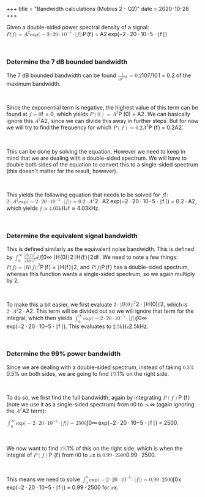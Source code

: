 +++
title = "Bandwidth calculations (Mobius 2 - Q2)"
date = 2020-10-28
+++
<div style="white-space: normal;" class="markdown-body"><p>Given a double-sided power spectral density of a signal: <span class="katex"><span class="katex-mathml"><math xmlns="http://www.w3.org/1998/Math/MathML"><semantics><mrow><mi>P</mi><mo stretchy="false">(</mo><mi>f</mi><mo stretchy="false">)</mo><mo>=</mo><msup><mi>A</mi><mn>2</mn></msup><mi>exp</mi><mo>⁡</mo><mo stretchy="false">(</mo><mo>−</mo><mn>2</mn><mo>⋅</mo><mn>20</mn><mo>⋅</mo><mn>1</mn><msup><mn>0</mn><mrow><mo>−</mo><mn>5</mn></mrow></msup><mo>⋅</mo><mi mathvariant="normal">∣</mi><mi>f</mi><mi mathvariant="normal">∣</mi><mo stretchy="false">)</mo></mrow><annotation encoding="application/x-tex">P(f)=A^2 \exp(-2 \cdot 20 \cdot 10^{-5} \cdot |f|)</annotation></semantics></math></span><span class="katex-html" aria-hidden="true"><span class="base"><span class="strut" style="height:1em;vertical-align:-0.25em;"></span><span class="mord mathdefault" style="margin-right:0.13889em;">P</span><span class="mopen">(</span><span class="mord mathdefault" style="margin-right:0.10764em;">f</span><span class="mclose">)</span><span class="mspace" style="margin-right:0.2777777777777778em;"></span><span class="mrel">=</span><span class="mspace" style="margin-right:0.2777777777777778em;"></span></span><span class="base"><span class="strut" style="height:1.064108em;vertical-align:-0.25em;"></span><span class="mord"><span class="mord mathdefault">A</span><span class="msupsub"><span class="vlist-t"><span class="vlist-r"><span class="vlist" style="height:0.8141079999999999em;"><span style="top:-3.063em;margin-right:0.05em;"><span class="pstrut" style="height:2.7em;"></span><span class="sizing reset-size6 size3 mtight"><span class="mord mtight">2</span></span></span></span></span></span></span></span><span class="mspace" style="margin-right:0.16666666666666666em;"></span><span class="mop">exp</span><span class="mopen">(</span><span class="mord">−</span><span class="mord">2</span><span class="mspace" style="margin-right:0.2222222222222222em;"></span><span class="mbin">⋅</span><span class="mspace" style="margin-right:0.2222222222222222em;"></span></span><span class="base"><span class="strut" style="height:0.64444em;vertical-align:0em;"></span><span class="mord">2</span><span class="mord">0</span><span class="mspace" style="margin-right:0.2222222222222222em;"></span><span class="mbin">⋅</span><span class="mspace" style="margin-right:0.2222222222222222em;"></span></span><span class="base"><span class="strut" style="height:0.8141079999999999em;vertical-align:0em;"></span><span class="mord">1</span><span class="mord"><span class="mord">0</span><span class="msupsub"><span class="vlist-t"><span class="vlist-r"><span class="vlist" style="height:0.8141079999999999em;"><span style="top:-3.063em;margin-right:0.05em;"><span class="pstrut" style="height:2.7em;"></span><span class="sizing reset-size6 size3 mtight"><span class="mord mtight"><span class="mord mtight">−</span><span class="mord mtight">5</span></span></span></span></span></span></span></span></span><span class="mspace" style="margin-right:0.2222222222222222em;"></span><span class="mbin">⋅</span><span class="mspace" style="margin-right:0.2222222222222222em;"></span></span><span class="base"><span class="strut" style="height:1em;vertical-align:-0.25em;"></span><span class="mord">∣</span><span class="mord mathdefault" style="margin-right:0.10764em;">f</span><span class="mord">∣</span><span class="mclose">)</span></span></span></span></p>
</div><p><br></p><h3 id="determine-the-7-db-bounded-bandwidth"><strong>Determine the 7 dB bounded bandwidth</strong></h3><p>The 7 dB bounded bandwidth can be found <span class="ql-formula" data-value="\frac{1}{10^{7/10}}=0.2">﻿<span contenteditable="false"><span class="katex"><span class="katex-mathml"><math><semantics><mrow><mfrac><mn>1</mn><mrow><mn>1</mn><msup><mn>0</mn><mrow><mn>7</mn><mi mathvariant="normal">/</mi><mn>10</mn></mrow></msup></mrow></mfrac><mo>=</mo><mn>0.2</mn></mrow><annotation encoding="application/x-tex">\frac{1}{10^{7/10}}=0.2</annotation></semantics></math></span><span class="katex-html" aria-hidden="true"><span class="base"><span class="strut" style="height: 1.2305329999999999em; vertical-align: -0.38542499999999996em;"></span><span class="mord"><span class="mopen nulldelimiter"></span><span class="mfrac"><span class="vlist-t vlist-t2"><span class="vlist-r"><span class="vlist" style="height: 0.845108em;"><span class="" style="top: -2.614575em;"><span class="pstrut" style="height: 3em;"></span><span class="sizing reset-size6 size3 mtight"><span class="mord mtight"><span class="mord mtight">1</span><span class="mord mtight"><span class="mord mtight">0</span><span class="msupsub"><span class="vlist-t"><span class="vlist-r"><span class="vlist" style="height: 0.8220357142857143em;"><span class="" style="top: -2.8220357142857138em; margin-right: 0.07142857142857144em;"><span class="pstrut" style="height: 2.5357142857142856em;"></span><span class="sizing reset-size3 size1 mtight"><span class="mord mtight"><span class="mord mtight">7</span><span class="mord mtight">/</span><span class="mord mtight">1</span><span class="mord mtight">0</span></span></span></span></span></span></span></span></span></span></span></span><span class="" style="top: -3.23em;"><span class="pstrut" style="height: 3em;"></span><span class="frac-line" style="border-bottom-width: 0.04em;"></span></span><span class="" style="top: -3.394em;"><span class="pstrut" style="height: 3em;"></span><span class="sizing reset-size6 size3 mtight"><span class="mord mtight"><span class="mord mtight">1</span></span></span></span></span><span class="vlist-s">​</span></span><span class="vlist-r"><span class="vlist" style="height: 0.38542499999999996em;"><span class=""></span></span></span></span></span><span class="mclose nulldelimiter"></span></span><span class="mspace" style="margin-right: 0.2777777777777778em;"></span><span class="mrel">=</span><span class="mspace" style="margin-right: 0.2777777777777778em;"></span></span><span class="base"><span class="strut" style="height: 0.64444em; vertical-align: 0em;"></span><span class="mord">0</span><span class="mord">.</span><span class="mord">2</span></span></span></span></span>﻿</span> of the maximum bandwidth.</p><p><br></p><p>Since the exponential term is negative, the highest value of this term can be found at <span class="ql-formula" data-value="f=0">﻿<span contenteditable="false"><span class="katex"><span class="katex-mathml"><math><semantics><mrow><mi>f</mi><mo>=</mo><mn>0</mn></mrow><annotation encoding="application/x-tex">f=0</annotation></semantics></math></span><span class="katex-html" aria-hidden="true"><span class="base"><span class="strut" style="height: 0.8888799999999999em; vertical-align: -0.19444em;"></span><span style="margin-right: 0.10764em;" class="mord mathdefault">f</span><span class="mspace" style="margin-right: 0.2777777777777778em;"></span><span class="mrel">=</span><span class="mspace" style="margin-right: 0.2777777777777778em;"></span></span><span class="base"><span class="strut" style="height: 0.64444em; vertical-align: 0em;"></span><span class="mord">0</span></span></span></span></span>﻿</span>, which yields <span class="ql-formula" data-value="P\left(0\right)=A^2">﻿<span contenteditable="false"><span class="katex"><span class="katex-mathml"><math><semantics><mrow><mi>P</mi><mrow><mo fence="true">(</mo><mn>0</mn><mo fence="true">)</mo></mrow><mo>=</mo><msup><mi>A</mi><mn>2</mn></msup></mrow><annotation encoding="application/x-tex">P\left(0\right)=A^2</annotation></semantics></math></span><span class="katex-html" aria-hidden="true"><span class="base"><span class="strut" style="height: 1em; vertical-align: -0.25em;"></span><span style="margin-right: 0.13889em;" class="mord mathdefault">P</span><span class="mspace" style="margin-right: 0.16666666666666666em;"></span><span class="minner"><span class="mopen delimcenter" style="top: 0em;">(</span><span class="mord">0</span><span class="mclose delimcenter" style="top: 0em;">)</span></span><span class="mspace" style="margin-right: 0.2777777777777778em;"></span><span class="mrel">=</span><span class="mspace" style="margin-right: 0.2777777777777778em;"></span></span><span class="base"><span class="strut" style="height: 0.8141079999999999em; vertical-align: 0em;"></span><span class="mord"><span class="mord mathdefault">A</span><span class="msupsub"><span class="vlist-t"><span class="vlist-r"><span class="vlist" style="height: 0.8141079999999999em;"><span class="" style="top: -3.063em; margin-right: 0.05em;"><span class="pstrut" style="height: 2.7em;"></span><span class="sizing reset-size6 size3 mtight"><span class="mord mtight">2</span></span></span></span></span></span></span></span></span></span></span></span>﻿</span>. We can basically ignore this <span class="ql-formula" data-value="A^2">﻿<span contenteditable="false"><span class="katex"><span class="katex-mathml"><math><semantics><mrow><msup><mi>A</mi><mn>2</mn></msup></mrow><annotation encoding="application/x-tex">A^2</annotation></semantics></math></span><span class="katex-html" aria-hidden="true"><span class="base"><span class="strut" style="height: 0.8141079999999999em; vertical-align: 0em;"></span><span class="mord"><span class="mord mathdefault">A</span><span class="msupsub"><span class="vlist-t"><span class="vlist-r"><span class="vlist" style="height: 0.8141079999999999em;"><span class="" style="top: -3.063em; margin-right: 0.05em;"><span class="pstrut" style="height: 2.7em;"></span><span class="sizing reset-size6 size3 mtight"><span class="mord mtight">2</span></span></span></span></span></span></span></span></span></span></span></span>﻿</span>, since we can divide this away in further steps. But for now we will try to find the frequency for which <span class="ql-formula" data-value="P\left(f\right)=0.2A^2">﻿<span contenteditable="false"><span class="katex"><span class="katex-mathml"><math><semantics><mrow><mi>P</mi><mrow><mo fence="true">(</mo><mi>f</mi><mo fence="true">)</mo></mrow><mo>=</mo><mn>0.2</mn><msup><mi>A</mi><mn>2</mn></msup></mrow><annotation encoding="application/x-tex">P\left(f\right)=0.2A^2</annotation></semantics></math></span><span class="katex-html" aria-hidden="true"><span class="base"><span class="strut" style="height: 1em; vertical-align: -0.25em;"></span><span style="margin-right: 0.13889em;" class="mord mathdefault">P</span><span class="mspace" style="margin-right: 0.16666666666666666em;"></span><span class="minner"><span class="mopen delimcenter" style="top: 0em;">(</span><span style="margin-right: 0.10764em;" class="mord mathdefault">f</span><span class="mclose delimcenter" style="top: 0em;">)</span></span><span class="mspace" style="margin-right: 0.2777777777777778em;"></span><span class="mrel">=</span><span class="mspace" style="margin-right: 0.2777777777777778em;"></span></span><span class="base"><span class="strut" style="height: 0.8141079999999999em; vertical-align: 0em;"></span><span class="mord">0</span><span class="mord">.</span><span class="mord">2</span><span class="mord"><span class="mord mathdefault">A</span><span class="msupsub"><span class="vlist-t"><span class="vlist-r"><span class="vlist" style="height: 0.8141079999999999em;"><span class="" style="top: -3.063em; margin-right: 0.05em;"><span class="pstrut" style="height: 2.7em;"></span><span class="sizing reset-size6 size3 mtight"><span class="mord mtight">2</span></span></span></span></span></span></span></span></span></span></span></span>﻿</span>.</p><p><br></p><p>This can be done by solving the equation. However we need to keep in mind that we are dealing with a double-sided spectrum. We will have to double both sides of the equation to convert this to a single-sided spectrum (this doesn't matter for the result, however).</p><p><br></p><div style="white-space: normal;" class="markdown-body"><p>This yields the following equation that needs to be solved for <span class="katex"><span class="katex-mathml"><math xmlns="http://www.w3.org/1998/Math/MathML"><semantics><mrow><mi>f</mi></mrow><annotation encoding="application/x-tex">f</annotation></semantics></math></span><span class="katex-html" aria-hidden="true"><span class="base"><span class="strut" style="height:0.8888799999999999em;vertical-align:-0.19444em;"></span><span class="mord mathdefault" style="margin-right:0.10764em;">f</span></span></span></span>: <span class="katex"><span class="katex-mathml"><math xmlns="http://www.w3.org/1998/Math/MathML"><semantics><mrow><mn>2</mn><mo>⋅</mo><msup><mi>A</mi><mn>2</mn></msup><mi>exp</mi><mo>⁡</mo><mo stretchy="false">(</mo><mo>−</mo><mn>2</mn><mo>⋅</mo><mn>20</mn><mo>⋅</mo><mn>1</mn><msup><mn>0</mn><mrow><mo>−</mo><mn>5</mn></mrow></msup><mo>⋅</mo><mi mathvariant="normal">∣</mi><mi>f</mi><mi mathvariant="normal">∣</mi><mo stretchy="false">)</mo><mo>=</mo><mn>0.2</mn><mo>⋅</mo><msup><mi>A</mi><mn>2</mn></msup></mrow><annotation encoding="application/x-tex">2\cdot A^2 \exp(-2 \cdot 20 \cdot 10^{-5} \cdot |f|) = 0.2 \cdot A^2</annotation></semantics></math></span><span class="katex-html" aria-hidden="true"><span class="base"><span class="strut" style="height:0.64444em;vertical-align:0em;"></span><span class="mord">2</span><span class="mspace" style="margin-right:0.2222222222222222em;"></span><span class="mbin">⋅</span><span class="mspace" style="margin-right:0.2222222222222222em;"></span></span><span class="base"><span class="strut" style="height:1.064108em;vertical-align:-0.25em;"></span><span class="mord"><span class="mord mathdefault">A</span><span class="msupsub"><span class="vlist-t"><span class="vlist-r"><span class="vlist" style="height:0.8141079999999999em;"><span style="top:-3.063em;margin-right:0.05em;"><span class="pstrut" style="height:2.7em;"></span><span class="sizing reset-size6 size3 mtight"><span class="mord mtight">2</span></span></span></span></span></span></span></span><span class="mspace" style="margin-right:0.16666666666666666em;"></span><span class="mop">exp</span><span class="mopen">(</span><span class="mord">−</span><span class="mord">2</span><span class="mspace" style="margin-right:0.2222222222222222em;"></span><span class="mbin">⋅</span><span class="mspace" style="margin-right:0.2222222222222222em;"></span></span><span class="base"><span class="strut" style="height:0.64444em;vertical-align:0em;"></span><span class="mord">2</span><span class="mord">0</span><span class="mspace" style="margin-right:0.2222222222222222em;"></span><span class="mbin">⋅</span><span class="mspace" style="margin-right:0.2222222222222222em;"></span></span><span class="base"><span class="strut" style="height:0.8141079999999999em;vertical-align:0em;"></span><span class="mord">1</span><span class="mord"><span class="mord">0</span><span class="msupsub"><span class="vlist-t"><span class="vlist-r"><span class="vlist" style="height:0.8141079999999999em;"><span style="top:-3.063em;margin-right:0.05em;"><span class="pstrut" style="height:2.7em;"></span><span class="sizing reset-size6 size3 mtight"><span class="mord mtight"><span class="mord mtight">−</span><span class="mord mtight">5</span></span></span></span></span></span></span></span></span><span class="mspace" style="margin-right:0.2222222222222222em;"></span><span class="mbin">⋅</span><span class="mspace" style="margin-right:0.2222222222222222em;"></span></span><span class="base"><span class="strut" style="height:1em;vertical-align:-0.25em;"></span><span class="mord">∣</span><span class="mord mathdefault" style="margin-right:0.10764em;">f</span><span class="mord">∣</span><span class="mclose">)</span><span class="mspace" style="margin-right:0.2777777777777778em;"></span><span class="mrel">=</span><span class="mspace" style="margin-right:0.2777777777777778em;"></span></span><span class="base"><span class="strut" style="height:0.64444em;vertical-align:0em;"></span><span class="mord">0</span><span class="mord">.</span><span class="mord">2</span><span class="mspace" style="margin-right:0.2222222222222222em;"></span><span class="mbin">⋅</span><span class="mspace" style="margin-right:0.2222222222222222em;"></span></span><span class="base"><span class="strut" style="height:0.8141079999999999em;vertical-align:0em;"></span><span class="mord"><span class="mord mathdefault">A</span><span class="msupsub"><span class="vlist-t"><span class="vlist-r"><span class="vlist" style="height:0.8141079999999999em;"><span style="top:-3.063em;margin-right:0.05em;"><span class="pstrut" style="height:2.7em;"></span><span class="sizing reset-size6 size3 mtight"><span class="mord mtight">2</span></span></span></span></span></span></span></span></span></span></span>, which yields <span class="katex"><span class="katex-mathml"><math xmlns="http://www.w3.org/1998/Math/MathML"><semantics><mrow><mi>f</mi><mo>≈</mo><mn>4.03</mn><mtext>kHz</mtext></mrow><annotation encoding="application/x-tex">f\approx 4.03\text{kHz}</annotation></semantics></math></span><span class="katex-html" aria-hidden="true"><span class="base"><span class="strut" style="height:0.8888799999999999em;vertical-align:-0.19444em;"></span><span class="mord mathdefault" style="margin-right:0.10764em;">f</span><span class="mspace" style="margin-right:0.2777777777777778em;"></span><span class="mrel">≈</span><span class="mspace" style="margin-right:0.2777777777777778em;"></span></span><span class="base"><span class="strut" style="height:0.69444em;vertical-align:0em;"></span><span class="mord">4</span><span class="mord">.</span><span class="mord">0</span><span class="mord">3</span><span class="mord text"><span class="mord">kHz</span></span></span></span></span>.</p>
</div><p><br></p><h3 id="determine-the-equivalent-signal-bandwidth"><strong>Determine the equivalent signal bandwidth</strong></h3><div style="white-space: normal;" class="markdown-body"><p>This is defined similarly as the equivalent noise bandwidth. This is defined by <span class="katex"><span class="katex-mathml"><math xmlns="http://www.w3.org/1998/Math/MathML"><semantics><mrow><msubsup><mo>∫</mo><mn>0</mn><mi mathvariant="normal">∞</mi></msubsup><mfrac><mrow><mi mathvariant="normal">∣</mi><mi>H</mi><mo stretchy="false">(</mo><mi>f</mi><mo stretchy="false">)</mo><msup><mi mathvariant="normal">∣</mi><mn>2</mn></msup></mrow><mrow><mi mathvariant="normal">∣</mi><mi>H</mi><mo stretchy="false">(</mo><mn>0</mn><mo stretchy="false">)</mo><msup><mi mathvariant="normal">∣</mi><mn>2</mn></msup></mrow></mfrac><mi>d</mi><mi>f</mi></mrow><annotation encoding="application/x-tex">\int_0^{\infty}{|H(f)|^2 \over |H(0)|^2}df</annotation></semantics></math></span><span class="katex-html" aria-hidden="true"><span class="base"><span class="strut" style="height:1.62892em;vertical-align:-0.52em;"></span><span class="mop"><span class="mop op-symbol small-op" style="margin-right:0.19445em;position:relative;top:-0.0005599999999999772em;">∫</span><span class="msupsub"><span class="vlist-t vlist-t2"><span class="vlist-r"><span class="vlist" style="height:0.8592920000000001em;"><span style="top:-2.34418em;margin-left:-0.19445em;margin-right:0.05em;"><span class="pstrut" style="height:2.7em;"></span><span class="sizing reset-size6 size3 mtight"><span class="mord mtight">0</span></span></span><span style="top:-3.2579000000000002em;margin-right:0.05em;"><span class="pstrut" style="height:2.7em;"></span><span class="sizing reset-size6 size3 mtight"><span class="mord mtight"><span class="mord mtight">∞</span></span></span></span></span><span class="vlist-s">​</span></span><span class="vlist-r"><span class="vlist" style="height:0.35582em;"><span></span></span></span></span></span></span><span class="mspace" style="margin-right:0.16666666666666666em;"></span><span class="mord"><span class="mord"><span class="mopen nulldelimiter"></span><span class="mfrac"><span class="vlist-t vlist-t2"><span class="vlist-r"><span class="vlist" style="height:1.10892em;"><span style="top:-2.655em;"><span class="pstrut" style="height:3em;"></span><span class="sizing reset-size6 size3 mtight"><span class="mord mtight"><span class="mord mtight">∣</span><span class="mord mathdefault mtight" style="margin-right:0.08125em;">H</span><span class="mopen mtight">(</span><span class="mord mtight">0</span><span class="mclose mtight">)</span><span class="mord mtight"><span class="mord mtight">∣</span><span class="msupsub"><span class="vlist-t"><span class="vlist-r"><span class="vlist" style="height:0.7463142857142857em;"><span style="top:-2.786em;margin-right:0.07142857142857144em;"><span class="pstrut" style="height:2.5em;"></span><span class="sizing reset-size3 size1 mtight"><span class="mord mtight">2</span></span></span></span></span></span></span></span></span></span></span><span style="top:-3.23em;"><span class="pstrut" style="height:3em;"></span><span class="frac-line" style="border-bottom-width:0.04em;"></span></span><span style="top:-3.485em;"><span class="pstrut" style="height:3em;"></span><span class="sizing reset-size6 size3 mtight"><span class="mord mtight"><span class="mord mtight">∣</span><span class="mord mathdefault mtight" style="margin-right:0.08125em;">H</span><span class="mopen mtight">(</span><span class="mord mathdefault mtight" style="margin-right:0.10764em;">f</span><span class="mclose mtight">)</span><span class="mord mtight"><span class="mord mtight">∣</span><span class="msupsub"><span class="vlist-t"><span class="vlist-r"><span class="vlist" style="height:0.8913142857142857em;"><span style="top:-2.931em;margin-right:0.07142857142857144em;"><span class="pstrut" style="height:2.5em;"></span><span class="sizing reset-size3 size1 mtight"><span class="mord mtight">2</span></span></span></span></span></span></span></span></span></span></span></span><span class="vlist-s">​</span></span><span class="vlist-r"><span class="vlist" style="height:0.52em;"><span></span></span></span></span></span><span class="mclose nulldelimiter"></span></span></span><span class="mord mathdefault">d</span><span class="mord mathdefault" style="margin-right:0.10764em;">f</span></span></span></span>. We need to note a few things: <span class="katex"><span class="katex-mathml"><math xmlns="http://www.w3.org/1998/Math/MathML"><semantics><mrow><mi>P</mi><mo stretchy="false">(</mo><mi>f</mi><mo stretchy="false">)</mo><mo>=</mo><mi mathvariant="normal">∣</mi><mi>H</mi><mo stretchy="false">(</mo><mi>f</mi><mo stretchy="false">)</mo><msup><mi mathvariant="normal">∣</mi><mn>2</mn></msup></mrow><annotation encoding="application/x-tex">P(f)=|H(f)|^2</annotation></semantics></math></span><span class="katex-html" aria-hidden="true"><span class="base"><span class="strut" style="height:1em;vertical-align:-0.25em;"></span><span class="mord mathdefault" style="margin-right:0.13889em;">P</span><span class="mopen">(</span><span class="mord mathdefault" style="margin-right:0.10764em;">f</span><span class="mclose">)</span><span class="mspace" style="margin-right:0.2777777777777778em;"></span><span class="mrel">=</span><span class="mspace" style="margin-right:0.2777777777777778em;"></span></span><span class="base"><span class="strut" style="height:1.064108em;vertical-align:-0.25em;"></span><span class="mord">∣</span><span class="mord mathdefault" style="margin-right:0.08125em;">H</span><span class="mopen">(</span><span class="mord mathdefault" style="margin-right:0.10764em;">f</span><span class="mclose">)</span><span class="mord"><span class="mord">∣</span><span class="msupsub"><span class="vlist-t"><span class="vlist-r"><span class="vlist" style="height:0.8141079999999999em;"><span style="top:-3.063em;margin-right:0.05em;"><span class="pstrut" style="height:2.7em;"></span><span class="sizing reset-size6 size3 mtight"><span class="mord mtight">2</span></span></span></span></span></span></span></span></span></span></span>, and <span class="katex"><span class="katex-mathml"><math xmlns="http://www.w3.org/1998/Math/MathML"><semantics><mrow><mi>P</mi><mo stretchy="false">(</mo><mi>f</mi><mo stretchy="false">)</mo></mrow><annotation encoding="application/x-tex">P(f)</annotation></semantics></math></span><span class="katex-html" aria-hidden="true"><span class="base"><span class="strut" style="height:1em;vertical-align:-0.25em;"></span><span class="mord mathdefault" style="margin-right:0.13889em;">P</span><span class="mopen">(</span><span class="mord mathdefault" style="margin-right:0.10764em;">f</span><span class="mclose">)</span></span></span></span> has a double-sided spectrum, whereas this function wants a single-sided spectrum, so we again multiply by 2.</p>
</div><p><br></p><div style="white-space: normal;" class="markdown-body"><p>To make this a bit easier, we first evaluate <span class="katex"><span class="katex-mathml"><math xmlns="http://www.w3.org/1998/Math/MathML"><semantics><mrow><mn>2</mn><mo>⋅</mo><mi mathvariant="normal">∣</mi><mi>H</mi><mo stretchy="false">(</mo><mn>0</mn><mo stretchy="false">)</mo><msup><mi mathvariant="normal">∣</mi><mn>2</mn></msup></mrow><annotation encoding="application/x-tex">2 \cdot |H(0)|^2</annotation></semantics></math></span><span class="katex-html" aria-hidden="true"><span class="base"><span class="strut" style="height:0.64444em;vertical-align:0em;"></span><span class="mord">2</span><span class="mspace" style="margin-right:0.2222222222222222em;"></span><span class="mbin">⋅</span><span class="mspace" style="margin-right:0.2222222222222222em;"></span></span><span class="base"><span class="strut" style="height:1.064108em;vertical-align:-0.25em;"></span><span class="mord">∣</span><span class="mord mathdefault" style="margin-right:0.08125em;">H</span><span class="mopen">(</span><span class="mord">0</span><span class="mclose">)</span><span class="mord"><span class="mord">∣</span><span class="msupsub"><span class="vlist-t"><span class="vlist-r"><span class="vlist" style="height:0.8141079999999999em;"><span style="top:-3.063em;margin-right:0.05em;"><span class="pstrut" style="height:2.7em;"></span><span class="sizing reset-size6 size3 mtight"><span class="mord mtight">2</span></span></span></span></span></span></span></span></span></span></span>, which is <span class="katex"><span class="katex-mathml"><math xmlns="http://www.w3.org/1998/Math/MathML"><semantics><mrow><mn>2</mn><mo>⋅</mo><msup><mi>A</mi><mn>2</mn></msup></mrow><annotation encoding="application/x-tex">2 \cdot A^2</annotation></semantics></math></span><span class="katex-html" aria-hidden="true"><span class="base"><span class="strut" style="height:0.64444em;vertical-align:0em;"></span><span class="mord">2</span><span class="mspace" style="margin-right:0.2222222222222222em;"></span><span class="mbin">⋅</span><span class="mspace" style="margin-right:0.2222222222222222em;"></span></span><span class="base"><span class="strut" style="height:0.8141079999999999em;vertical-align:0em;"></span><span class="mord"><span class="mord mathdefault">A</span><span class="msupsub"><span class="vlist-t"><span class="vlist-r"><span class="vlist" style="height:0.8141079999999999em;"><span style="top:-3.063em;margin-right:0.05em;"><span class="pstrut" style="height:2.7em;"></span><span class="sizing reset-size6 size3 mtight"><span class="mord mtight">2</span></span></span></span></span></span></span></span></span></span></span>. This term will be divided out so we will ignore that term for the integral, which then yields <span class="katex"><span class="katex-mathml"><math xmlns="http://www.w3.org/1998/Math/MathML"><semantics><mrow><msubsup><mo>∫</mo><mn>0</mn><mi mathvariant="normal">∞</mi></msubsup><mi>exp</mi><mo>⁡</mo><mo stretchy="false">(</mo><mo>−</mo><mn>2</mn><mo>⋅</mo><mn>20</mn><mo>⋅</mo><mn>1</mn><msup><mn>0</mn><mrow><mo>−</mo><mn>5</mn></mrow></msup><mo>⋅</mo><mi mathvariant="normal">∣</mi><mi>f</mi><mi mathvariant="normal">∣</mi><mo stretchy="false">)</mo></mrow><annotation encoding="application/x-tex">\int_0^{\infty}\exp(-2 \cdot 20 \cdot 10^{-5} \cdot |f|)</annotation></semantics></math></span><span class="katex-html" aria-hidden="true"><span class="base"><span class="strut" style="height:1.215112em;vertical-align:-0.35582em;"></span><span class="mop"><span class="mop op-symbol small-op" style="margin-right:0.19445em;position:relative;top:-0.0005599999999999772em;">∫</span><span class="msupsub"><span class="vlist-t vlist-t2"><span class="vlist-r"><span class="vlist" style="height:0.8592920000000001em;"><span style="top:-2.34418em;margin-left:-0.19445em;margin-right:0.05em;"><span class="pstrut" style="height:2.7em;"></span><span class="sizing reset-size6 size3 mtight"><span class="mord mtight">0</span></span></span><span style="top:-3.2579000000000002em;margin-right:0.05em;"><span class="pstrut" style="height:2.7em;"></span><span class="sizing reset-size6 size3 mtight"><span class="mord mtight"><span class="mord mtight">∞</span></span></span></span></span><span class="vlist-s">​</span></span><span class="vlist-r"><span class="vlist" style="height:0.35582em;"><span></span></span></span></span></span></span><span class="mspace" style="margin-right:0.16666666666666666em;"></span><span class="mop">exp</span><span class="mopen">(</span><span class="mord">−</span><span class="mord">2</span><span class="mspace" style="margin-right:0.2222222222222222em;"></span><span class="mbin">⋅</span><span class="mspace" style="margin-right:0.2222222222222222em;"></span></span><span class="base"><span class="strut" style="height:0.64444em;vertical-align:0em;"></span><span class="mord">2</span><span class="mord">0</span><span class="mspace" style="margin-right:0.2222222222222222em;"></span><span class="mbin">⋅</span><span class="mspace" style="margin-right:0.2222222222222222em;"></span></span><span class="base"><span class="strut" style="height:0.8141079999999999em;vertical-align:0em;"></span><span class="mord">1</span><span class="mord"><span class="mord">0</span><span class="msupsub"><span class="vlist-t"><span class="vlist-r"><span class="vlist" style="height:0.8141079999999999em;"><span style="top:-3.063em;margin-right:0.05em;"><span class="pstrut" style="height:2.7em;"></span><span class="sizing reset-size6 size3 mtight"><span class="mord mtight"><span class="mord mtight">−</span><span class="mord mtight">5</span></span></span></span></span></span></span></span></span><span class="mspace" style="margin-right:0.2222222222222222em;"></span><span class="mbin">⋅</span><span class="mspace" style="margin-right:0.2222222222222222em;"></span></span><span class="base"><span class="strut" style="height:1em;vertical-align:-0.25em;"></span><span class="mord">∣</span><span class="mord mathdefault" style="margin-right:0.10764em;">f</span><span class="mord">∣</span><span class="mclose">)</span></span></span></span>. This evaluates to <span class="katex"><span class="katex-mathml"><math xmlns="http://www.w3.org/1998/Math/MathML"><semantics><mrow><mn>2.5</mn><mtext>kHz</mtext></mrow><annotation encoding="application/x-tex">2.5\text{kHz}</annotation></semantics></math></span><span class="katex-html" aria-hidden="true"><span class="base"><span class="strut" style="height:0.69444em;vertical-align:0em;"></span><span class="mord">2</span><span class="mord">.</span><span class="mord">5</span><span class="mord text"><span class="mord">kHz</span></span></span></span></span>.</p>
</div><p><br></p><h3 id="determine-the-99%-power-bandwidth">Determine the 99% power bandwidth</h3><p>Since we are dealing with a double-sided spectrum, instead of taking <span class="ql-formula" data-value="0.5\%">﻿<span contenteditable="false"><span class="katex"><span class="katex-mathml"><math><semantics><mrow><mn>0.5</mn><mi mathvariant="normal">%</mi></mrow><annotation encoding="application/x-tex">0.5\%</annotation></semantics></math></span><span class="katex-html" aria-hidden="true"><span class="base"><span class="strut" style="height: 0.80556em; vertical-align: -0.05556em;"></span><span class="mord">0</span><span class="mord">.</span><span class="mord">5</span><span class="mord">%</span></span></span></span></span>﻿</span> on both sides, we are going to find <span class="ql-formula" data-value="1\%">﻿<span contenteditable="false"><span class="katex"><span class="katex-mathml"><math><semantics><mrow><mn>1</mn><mi mathvariant="normal">%</mi></mrow><annotation encoding="application/x-tex">1\%</annotation></semantics></math></span><span class="katex-html" aria-hidden="true"><span class="base"><span class="strut" style="height: 0.80556em; vertical-align: -0.05556em;"></span><span class="mord">1</span><span class="mord">%</span></span></span></span></span>﻿</span> on the right side.</p><p><br></p><p>To do so, we first find the full bandwidth, again by integrating <span class="ql-formula" data-value="P\left(f\right)">﻿<span contenteditable="false"><span class="katex"><span class="katex-mathml"><math><semantics><mrow><mi>P</mi><mrow><mo fence="true">(</mo><mi>f</mi><mo fence="true">)</mo></mrow></mrow><annotation encoding="application/x-tex">P\left(f\right)</annotation></semantics></math></span><span class="katex-html" aria-hidden="true"><span class="base"><span class="strut" style="height: 1em; vertical-align: -0.25em;"></span><span style="margin-right: 0.13889em;" class="mord mathdefault">P</span><span class="mspace" style="margin-right: 0.16666666666666666em;"></span><span class="minner"><span class="mopen delimcenter" style="top: 0em;">(</span><span style="margin-right: 0.10764em;" class="mord mathdefault">f</span><span class="mclose delimcenter" style="top: 0em;">)</span></span></span></span></span></span>﻿</span> (note we use it as a single-sided spectrum) from <span class="ql-formula" data-value="0">﻿<span contenteditable="false"><span class="katex"><span class="katex-mathml"><math><semantics><mrow><mn>0</mn></mrow><annotation encoding="application/x-tex">0</annotation></semantics></math></span><span class="katex-html" aria-hidden="true"><span class="base"><span class="strut" style="height: 0.64444em; vertical-align: 0em;"></span><span class="mord">0</span></span></span></span></span>﻿</span> to <span class="ql-formula" data-value="\infty">﻿<span contenteditable="false"><span class="katex"><span class="katex-mathml"><math><semantics><mrow><mi mathvariant="normal">∞</mi></mrow><annotation encoding="application/x-tex">\infty</annotation></semantics></math></span><span class="katex-html" aria-hidden="true"><span class="base"><span class="strut" style="height: 0.43056em; vertical-align: 0em;"></span><span class="mord">∞</span></span></span></span></span>﻿</span> (again ignoring the <span class="ql-formula" data-value="A^2">﻿<span contenteditable="false"><span class="katex"><span class="katex-mathml"><math><semantics><mrow><msup><mi>A</mi><mn>2</mn></msup></mrow><annotation encoding="application/x-tex">A^2</annotation></semantics></math></span><span class="katex-html" aria-hidden="true"><span class="base"><span class="strut" style="height: 0.8141079999999999em; vertical-align: 0em;"></span><span class="mord"><span class="mord mathdefault">A</span><span class="msupsub"><span class="vlist-t"><span class="vlist-r"><span class="vlist" style="height: 0.8141079999999999em;"><span class="" style="top: -3.063em; margin-right: 0.05em;"><span class="pstrut" style="height: 2.7em;"></span><span class="sizing reset-size6 size3 mtight"><span class="mord mtight">2</span></span></span></span></span></span></span></span></span></span></span></span>﻿</span> term): </p><div style="white-space: normal;" class="markdown-body"><p><span class="katex"><span class="katex-mathml"><math xmlns="http://www.w3.org/1998/Math/MathML"><semantics><mrow><msubsup><mo>∫</mo><mn>0</mn><mi mathvariant="normal">∞</mi></msubsup><mi>exp</mi><mo>⁡</mo><mo stretchy="false">(</mo><mo>−</mo><mn>2</mn><mo>⋅</mo><mn>20</mn><mo>⋅</mo><mn>1</mn><msup><mn>0</mn><mrow><mo>−</mo><mn>5</mn></mrow></msup><mo>⋅</mo><mi mathvariant="normal">∣</mi><mi>f</mi><mi mathvariant="normal">∣</mi><mo stretchy="false">)</mo><mo>=</mo><mn>2500</mn></mrow><annotation encoding="application/x-tex">\int_0^{\infty}\exp(-2 \cdot 20 \cdot 10^{-5} \cdot |f|)=2500</annotation></semantics></math></span><span class="katex-html" aria-hidden="true"><span class="base"><span class="strut" style="height:1.215112em;vertical-align:-0.35582em;"></span><span class="mop"><span class="mop op-symbol small-op" style="margin-right:0.19445em;position:relative;top:-0.0005599999999999772em;">∫</span><span class="msupsub"><span class="vlist-t vlist-t2"><span class="vlist-r"><span class="vlist" style="height:0.8592920000000001em;"><span style="top:-2.34418em;margin-left:-0.19445em;margin-right:0.05em;"><span class="pstrut" style="height:2.7em;"></span><span class="sizing reset-size6 size3 mtight"><span class="mord mtight">0</span></span></span><span style="top:-3.2579000000000002em;margin-right:0.05em;"><span class="pstrut" style="height:2.7em;"></span><span class="sizing reset-size6 size3 mtight"><span class="mord mtight"><span class="mord mtight">∞</span></span></span></span></span><span class="vlist-s">​</span></span><span class="vlist-r"><span class="vlist" style="height:0.35582em;"><span></span></span></span></span></span></span><span class="mspace" style="margin-right:0.16666666666666666em;"></span><span class="mop">exp</span><span class="mopen">(</span><span class="mord">−</span><span class="mord">2</span><span class="mspace" style="margin-right:0.2222222222222222em;"></span><span class="mbin">⋅</span><span class="mspace" style="margin-right:0.2222222222222222em;"></span></span><span class="base"><span class="strut" style="height:0.64444em;vertical-align:0em;"></span><span class="mord">2</span><span class="mord">0</span><span class="mspace" style="margin-right:0.2222222222222222em;"></span><span class="mbin">⋅</span><span class="mspace" style="margin-right:0.2222222222222222em;"></span></span><span class="base"><span class="strut" style="height:0.8141079999999999em;vertical-align:0em;"></span><span class="mord">1</span><span class="mord"><span class="mord">0</span><span class="msupsub"><span class="vlist-t"><span class="vlist-r"><span class="vlist" style="height:0.8141079999999999em;"><span style="top:-3.063em;margin-right:0.05em;"><span class="pstrut" style="height:2.7em;"></span><span class="sizing reset-size6 size3 mtight"><span class="mord mtight"><span class="mord mtight">−</span><span class="mord mtight">5</span></span></span></span></span></span></span></span></span><span class="mspace" style="margin-right:0.2222222222222222em;"></span><span class="mbin">⋅</span><span class="mspace" style="margin-right:0.2222222222222222em;"></span></span><span class="base"><span class="strut" style="height:1em;vertical-align:-0.25em;"></span><span class="mord">∣</span><span class="mord mathdefault" style="margin-right:0.10764em;">f</span><span class="mord">∣</span><span class="mclose">)</span><span class="mspace" style="margin-right:0.2777777777777778em;"></span><span class="mrel">=</span><span class="mspace" style="margin-right:0.2777777777777778em;"></span></span><span class="base"><span class="strut" style="height:0.64444em;vertical-align:0em;"></span><span class="mord">2</span><span class="mord">5</span><span class="mord">0</span><span class="mord">0</span></span></span></span>.</p>
</div><p><br></p><p>We now want to find <span class="ql-formula" data-value="1\%">﻿<span contenteditable="false"><span class="katex"><span class="katex-mathml"><math><semantics><mrow><mn>1</mn><mi mathvariant="normal">%</mi></mrow><annotation encoding="application/x-tex">1\%</annotation></semantics></math></span><span class="katex-html" aria-hidden="true"><span class="base"><span class="strut" style="height: 0.80556em; vertical-align: -0.05556em;"></span><span class="mord">1</span><span class="mord">%</span></span></span></span></span>﻿</span> of this on the right side, which is when the integral of <span class="ql-formula" data-value="P\left(f\right)">﻿<span contenteditable="false"><span class="katex"><span class="katex-mathml"><math><semantics><mrow><mi>P</mi><mrow><mo fence="true">(</mo><mi>f</mi><mo fence="true">)</mo></mrow></mrow><annotation encoding="application/x-tex">P\left(f\right)</annotation></semantics></math></span><span class="katex-html" aria-hidden="true"><span class="base"><span class="strut" style="height: 1em; vertical-align: -0.25em;"></span><span style="margin-right: 0.13889em;" class="mord mathdefault">P</span><span class="mspace" style="margin-right: 0.16666666666666666em;"></span><span class="minner"><span class="mopen delimcenter" style="top: 0em;">(</span><span style="margin-right: 0.10764em;" class="mord mathdefault">f</span><span class="mclose delimcenter" style="top: 0em;">)</span></span></span></span></span></span>﻿</span> from <span class="ql-formula" data-value="0">﻿<span contenteditable="false"><span class="katex"><span class="katex-mathml"><math><semantics><mrow><mn>0</mn></mrow><annotation encoding="application/x-tex">0</annotation></semantics></math></span><span class="katex-html" aria-hidden="true"><span class="base"><span class="strut" style="height: 0.64444em; vertical-align: 0em;"></span><span class="mord">0</span></span></span></span></span>﻿</span> to <span class="ql-formula" data-value="x">﻿<span contenteditable="false"><span class="katex"><span class="katex-mathml"><math><semantics><mrow><mi>x</mi></mrow><annotation encoding="application/x-tex">x</annotation></semantics></math></span><span class="katex-html" aria-hidden="true"><span class="base"><span class="strut" style="height: 0.43056em; vertical-align: 0em;"></span><span class="mord mathdefault">x</span></span></span></span></span>﻿</span> is <span class="ql-formula" data-value="0.99\cdot2500">﻿<span contenteditable="false"><span class="katex"><span class="katex-mathml"><math><semantics><mrow><mn>0.99</mn><mo>⋅</mo><mn>2500</mn></mrow><annotation encoding="application/x-tex">0.99\cdot2500</annotation></semantics></math></span><span class="katex-html" aria-hidden="true"><span class="base"><span class="strut" style="height: 0.64444em; vertical-align: 0em;"></span><span class="mord">0</span><span class="mord">.</span><span class="mord">9</span><span class="mord">9</span><span class="mspace" style="margin-right: 0.2222222222222222em;"></span><span class="mbin">⋅</span><span class="mspace" style="margin-right: 0.2222222222222222em;"></span></span><span class="base"><span class="strut" style="height: 0.64444em; vertical-align: 0em;"></span><span class="mord">2</span><span class="mord">5</span><span class="mord">0</span><span class="mord">0</span></span></span></span></span>﻿</span>.</p><p><br></p><div style="white-space: normal;" class="markdown-body"><p>This means we need to solve <span class="katex"><span class="katex-mathml"><math xmlns="http://www.w3.org/1998/Math/MathML"><semantics><mrow><msubsup><mo>∫</mo><mn>0</mn><mi>x</mi></msubsup><mi>exp</mi><mo>⁡</mo><mo stretchy="false">(</mo><mo>−</mo><mn>2</mn><mo>⋅</mo><mn>20</mn><mo>⋅</mo><mn>1</mn><msup><mn>0</mn><mrow><mo>−</mo><mn>5</mn></mrow></msup><mo>⋅</mo><mi mathvariant="normal">∣</mi><mi>f</mi><mi mathvariant="normal">∣</mi><mo stretchy="false">)</mo><mo>=</mo><mn>0.99</mn><mo>⋅</mo><mn>2500</mn></mrow><annotation encoding="application/x-tex">\int_0^{x}\exp(-2 \cdot 20 \cdot 10^{-5} \cdot |f|)=0.99 \cdot 2500</annotation></semantics></math></span><span class="katex-html" aria-hidden="true"><span class="base"><span class="strut" style="height:1.215112em;vertical-align:-0.35582em;"></span><span class="mop"><span class="mop op-symbol small-op" style="margin-right:0.19445em;position:relative;top:-0.0005599999999999772em;">∫</span><span class="msupsub"><span class="vlist-t vlist-t2"><span class="vlist-r"><span class="vlist" style="height:0.8592920000000001em;"><span style="top:-2.34418em;margin-left:-0.19445em;margin-right:0.05em;"><span class="pstrut" style="height:2.7em;"></span><span class="sizing reset-size6 size3 mtight"><span class="mord mtight">0</span></span></span><span style="top:-3.2579000000000002em;margin-right:0.05em;"><span class="pstrut" style="height:2.7em;"></span><span class="sizing reset-size6 size3 mtight"><span class="mord mtight"><span class="mord mathdefault mtight">x</span></span></span></span></span><span class="vlist-s">​</span></span><span class="vlist-r"><span class="vlist" style="height:0.35582em;"><span></span></span></span></span></span></span><span class="mspace" style="margin-right:0.16666666666666666em;"></span><span class="mop">exp</span><span class="mopen">(</span><span class="mord">−</span><span class="mord">2</span><span class="mspace" style="margin-right:0.2222222222222222em;"></span><span class="mbin">⋅</span><span class="mspace" style="margin-right:0.2222222222222222em;"></span></span><span class="base"><span class="strut" style="height:0.64444em;vertical-align:0em;"></span><span class="mord">2</span><span class="mord">0</span><span class="mspace" style="margin-right:0.2222222222222222em;"></span><span class="mbin">⋅</span><span class="mspace" style="margin-right:0.2222222222222222em;"></span></span><span class="base"><span class="strut" style="height:0.8141079999999999em;vertical-align:0em;"></span><span class="mord">1</span><span class="mord"><span class="mord">0</span><span class="msupsub"><span class="vlist-t"><span class="vlist-r"><span class="vlist" style="height:0.8141079999999999em;"><span style="top:-3.063em;margin-right:0.05em;"><span class="pstrut" style="height:2.7em;"></span><span class="sizing reset-size6 size3 mtight"><span class="mord mtight"><span class="mord mtight">−</span><span class="mord mtight">5</span></span></span></span></span></span></span></span></span><span class="mspace" style="margin-right:0.2222222222222222em;"></span><span class="mbin">⋅</span><span class="mspace" style="margin-right:0.2222222222222222em;"></span></span><span class="base"><span class="strut" style="height:1em;vertical-align:-0.25em;"></span><span class="mord">∣</span><span class="mord mathdefault" style="margin-right:0.10764em;">f</span><span class="mord">∣</span><span class="mclose">)</span><span class="mspace" style="margin-right:0.2777777777777778em;"></span><span class="mrel">=</span><span class="mspace" style="margin-right:0.2777777777777778em;"></span></span><span class="base"><span class="strut" style="height:0.64444em;vertical-align:0em;"></span><span class="mord">0</span><span class="mord">.</span><span class="mord">9</span><span class="mord">9</span><span class="mspace" style="margin-right:0.2222222222222222em;"></span><span class="mbin">⋅</span><span class="mspace" style="margin-right:0.2222222222222222em;"></span></span><span class="base"><span class="strut" style="height:0.64444em;vertical-align:0em;"></span><span class="mord">2</span><span class="mord">5</span><span class="mord">0</span><span class="mord">0</span></span></span></span> for <span class="katex"><span class="katex-mathml"><math xmlns="http://www.w3.org/1998/Math/MathML"><semantics><mrow><mi>x</mi></mrow><annotation encoding="application/x-tex">x</annotation></semantics></math></span><span class="katex-html" aria-hidden="true"><span class="base"><span class="strut" style="height:0.43056em;vertical-align:0em;"></span><span class="mord mathdefault">x</span></span></span></span>.</p>
</div><p><br></p>